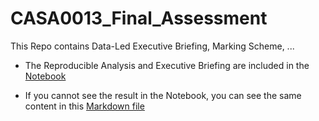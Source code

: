 # CASA0013_Final_Assessment

This Repo contains Data-Led Executive Briefing, Marking Scheme, ...

- The Reproducible Analysis and Executive Briefing are included in the [Notebook](https://github.com/Hereislittlemushroom/CASA0013_Final_Assessment/blob/main/Assessment%233_Data-Led_Executive_Briefing.ipynb)

- If you cannot see the result in the Notebook, you can see the same content in this [Markdown file](https://github.com/Hereislittlemushroom/CASA0013_Final_Assessment/blob/main/Assessment%233_Data-Led_Executive_Briefing.md)